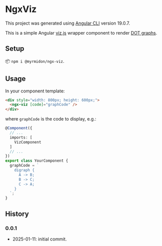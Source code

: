 # NgxViz

This project was generated using [Angular CLI](https://github.com/angular/angular-cli) version 19.0.7.

This is a simple Angular [viz.js](https://viz-js.com) wrapper component to render [DOT graphs](https://graphviz.org/doc/info/lang.html).

## Setup

📦 `npm i @myrmidon/ngx-viz`.

## Usage

In your component template:

```html
<div style="width: 800px; height: 600px;">
  <ngx-viz [code]="graphCode" />
</div>
```

where `graphCode` is the code to display, e.g.:

```ts
@Component({
  // ...
  imports: [
    VizComponent
  ]
  // ...
})
export class YourComponent {
  graphCode = `
    digraph {
      A -> B;
      B -> C;
      C -> A;
    }
  `;
}
```

## History

### 0.0.1

- 2025-01-11: initial commit.
